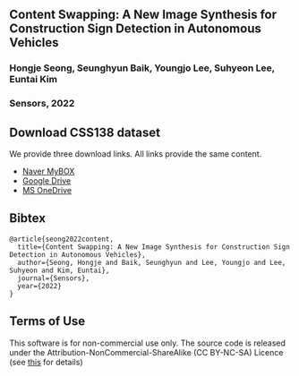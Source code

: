 ## Content Swapping: A New Image Synthesis for Construction Sign Detection in Autonomous Vehicles
### Hongje Seong, Seunghyun Baik, Youngjo Lee, Suhyeon Lee, Euntai Kim
### Sensors, 2022

## Download CSS138 dataset
We provide three download links. All links provide the same content.
* [Naver MyBOX](http://naver.me/5nbrcOnQ)
* [Google Drive](https://drive.google.com/file/d/181wye3gEsyszF8uyC7vrGhvLNNhGN9pO/view?usp=sharing)
* [MS OneDrive](https://yonsei-my.sharepoint.com/:u:/g/personal/hjseong_o365_yonsei_ac_kr/EQrTKLpNMZxMtKrTsrrAe68BAE6LQMM4AOgXFl5weiVxWg)

## Bibtex
```
@article{seong2022content,
  title={Content Swapping: A New Image Synthesis for Construction Sign Detection in Autonomous Vehicles},
  author={Seong, Hongje and Baik, Seunghyun and Lee, Youngjo and Lee, Suhyeon and Kim, Euntai},
  journal={Sensors},
  year={2022}
}
```

## Terms of Use
This software is for non-commercial use only.
The source code is released under the Attribution-NonCommercial-ShareAlike (CC BY-NC-SA) Licence
(see [this](https://creativecommons.org/licenses/by-nc-sa/4.0/legalcode) for details)
